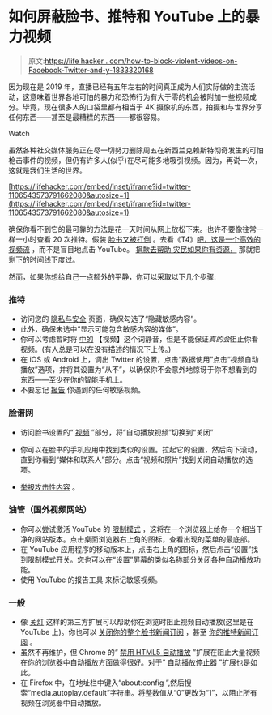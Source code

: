 # 如何屏蔽脸书、推特和 YouTube 上的暴力视频

> 原文:[https://life hacker . com/how-to-block-violent-videos-on-Facebook-Twitter-and-y-1833320168](https://lifehacker.com/how-to-block-violent-videos-on-facebook-twitter-and-y-1833320168)

因为现在是 2019 年，直播已经有五年左右的时间真正成为人们实际做的主流活动，这意味着世界各地可怕的暴力和恐怖行为有大于零的机会被附加一些视频成分。毕竟，现在很多人的口袋里都有相当于 4K 摄像机的东西，拍摄和与世界分享任何东西——甚至是最糟糕的东西——都很容易。

Watch

虽然各种社交媒体服务正在尽一切努力删除周五在新西兰克赖斯特彻奇发生的可怕枪击事件的视频，但仍有许多人(似乎)在尽可能多地吸引视频。因为，再说一次，这就是我们生活的世界。

 [https://lifehacker.com/embed/inset/iframe?id=twitter-1106543573791662080&autosize=1](https://lifehacker.com/embed/inset/iframe?id=twitter-1106543573791662080&autosize=1) 

确保你看不到它的最可靠的方法是花一天时间从网上放松下来。也许不要像往常一样一小时查看 20 次推特。假装 [脸书又被打倒](https://gizmodo.com/facebook-blames-protracted-outage-on-a-server-configura-1833296915) 。去看《T4》[吧，这是一个高效的视频流](https://lifehacker.com/how-to-find-great-twitch-streams-for-learning-new-skill-1831010815) ，而不是盲目地点击 YouTube。 [捐款去帮助 灾民如果你有资源，](https://lifehacker.com/where-to-donate-to-help-the-victims-of-the-christchurch-1833322533) 那就把剩下的时间线下度过。

然而，如果你想给自己一点额外的平静，你可以采取以下几个步骤:

### 推特

*   访问您的 [隐私与安全](https://twitter.com/settings/safety) 页面，确保勾选了“隐藏敏感内容”。
*   此外，确保未选中“显示可能包含敏感内容的媒体”。
*   你可以考虑暂时将 [中的](https://twitter.com/settings/muted_keywords) 【视频】这个词静音，但是不能保证*真的会*阻止你看视频。(有人总是可以在没有描述的情况下上传。)
*   在 iOS 或 Android 上，调出 Twitter 的设置，点击“数据使用”点击“视频自动播放”选项，并将其设置为“从不”，以确保你不会意外地惊讶于你不想看到的东西——至少在你的智能手机上。
*   不要忘记 [报告](https://help.twitter.com/en/safety-and-security/sensitive-media) 你遇到的任何敏感视频。

### 脸谱网

*   访问脸书设置的“ [视频](https://www.facebook.com/settings?tab=videos) ”部分，将“自动播放视频”切换到“关闭”

*   你可以在脸书的手机应用中找到类似的设置。拉起它的设置，然后向下滚动，直到你看到“媒体和联系人”部分。点击“视频和照片”找到关闭自动播放的选项。
*   [举报攻击性内容](https://www.facebook.com/help/181495968648557) 。

### 油管（国外视频网站）

*   你可以尝试激活 YouTube 的 [限制模式](https://support.google.com/youtube/answer/7354993?hl=en) ，这将在一个浏览器上给你一个相当干净的网站版本。点击桌面浏览器右上角的图标，查看出现的菜单的最底部。
*   在 YouTube 应用程序的移动版本上，点击右上角的图标，然后点击“设置”找到限制模式开关。您也可以在“设置”屏幕的类似名称部分关闭各种自动播放功能。
*   使用 YouTube 的报告工具 来标记敏感视频。

### 一般

*   像 [关灯](https://lifehacker.com/the-turn-off-the-lights-extension-can-do-much-more-than-1825728210) 这样的第三方扩展可以帮助你在浏览时阻止视频自动播放(这里是在 YouTube 上)。你也可以 [关闭你的整个脸书新闻订阅](https://lifehacker.com/its-time-to-eliminate-your-facebook-news-feed-1821601973) ，甚至 [你的推特新闻订阅](https://chrome.google.com/webstore/detail/twitter-newsfeed-eradicat/olmgbkhifmcfpaagiaakihcgobdkmchl?hl=en-US) 。
*   虽然不再维护，但 Chrome 的“ [禁用 HTML5 自动播放](https://chrome.google.com/webstore/detail/disable-html5-autoplay/efdhoaajjjgckpbkoglidkeendpkolai?hl=en) ”扩展在阻止大量视频在你的浏览器中自动播放方面做得很好。对于“ [自动播放停止器](https://chrome.google.com/webstore/detail/autoplaystopper/ejddcgojdblidajhngkogefpkknnebdh?hl=en) ”扩展也是如此。
*   在 Firefox 中，在地址栏中键入“about:config ”,然后搜索“media.autoplay.default”字符串。将整数值从“0”更改为“1”，以阻止所有视频在浏览器中自动播放。